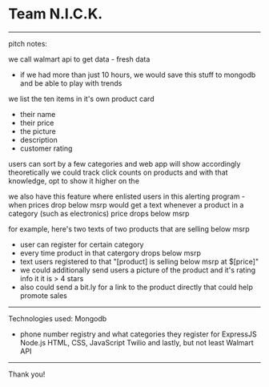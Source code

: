 # Team N.I.C.K. 
-----------
pitch notes:

we call walmart api to get data - fresh data
- if we had more than just 10 hours, we would save this stuff to mongodb and be able to play with trends

we list the ten items in it's own product card
- their name
- their price
- the picture 
- description 
- customer rating


users can sort by a few categories and web app will show accordingly
theoretically we could track click counts on products and with that knowledge, opt to show it higher on the


we also have this feature where enlisted users in this alerting program - when prices drop below msrp
would get a text whenever a product in a category (such as electronics) price drops below msrp

for example, here's two texts of two products that are selling below msrp
- user can register for certain category 
- every time product in that catergory drops below msrp
- text users registered to that "[product] is selling below msrp at $[price]"
- we could additionally send users a picture of the product and it's rating info it it is > 4 stars 
- also could send a bit.ly for a link to the product directly
that could help promote sales 

----------
Technologies used:
Mongodb
- phone number registry and what categories they register for 
ExpressJS
Node.js
HTML, CSS, JavaScript 
Twilio
and lastly, but not least
Walmart API

----------
Thank you! 
